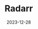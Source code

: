 ---
title: Radarr
date: 2023-12-28
last_modified_at:
categories: aar_stack
tags: [automation, management, media, container]
---